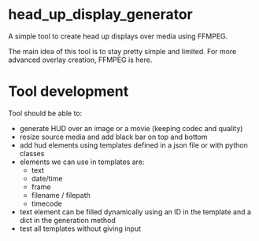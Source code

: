 # head_up_display_generator
A simple tool to create head up displays over media using FFMPEG.

The main idea of this tool is to stay pretty simple and limited. For more advanced
overlay creation, FFMPEG is here.

# Tool development
Tool should be able to:
- generate HUD over an image or a movie (keeping codec and quality)
- resize source media and add black bar on top and bottom
- add hud elements using templates defined in a json file or with python classes
- elements we can use in templates are:
    - text
    - date/time
    - frame
    - filename / filepath
    - timecode
- text element can be filled dynamically using an ID in the template and a dict in the generation method
- test all templates without giving input
